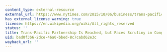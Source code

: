 ```yaml
---
content_type: external-resource
external_url: https://www.nytimes.com/2015/10/06/business/trans-pacific-partnership-trade-deal-is-reached.html?emc=edit_th_20151006&nl=todaysheadlines&nlid=36023456&_r=0
has_external_license_warning: true
license: https://en.wikipedia.org/wiki/All_rights_reserved
status: ''
title: Trans-Pacific Partnership Is Reached, but Faces Scrutiny in Congress
uid: bad0f3b6-2dce-46a0-bbed-8c7cabd62e3c
wayback_url: ''
---
```


